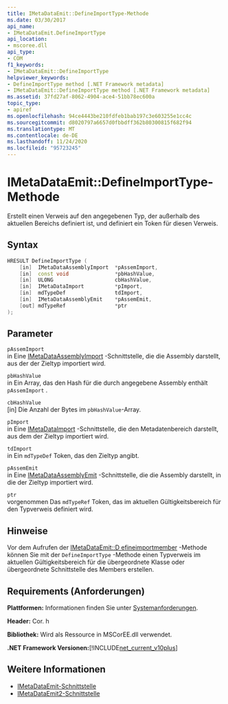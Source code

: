 ```yaml
---
title: IMetaDataEmit::DefineImportType-Methode
ms.date: 03/30/2017
api_name:
- IMetaDataEmit.DefineImportType
api_location:
- mscoree.dll
api_type:
- COM
f1_keywords:
- IMetaDataEmit::DefineImportType
helpviewer_keywords:
- DefineImportType method [.NET Framework metadata]
- IMetaDataEmit::DefineImportType method [.NET Framework metadata]
ms.assetid: 37fd27af-8062-4904-ace4-51bb78ec600a
topic_type:
- apiref
ms.openlocfilehash: 94ce4443be210fdfeb1bab197c3e603255e1cc4c
ms.sourcegitcommit: d8020797a6657d0fbbdff362b80300815f682f94
ms.translationtype: MT
ms.contentlocale: de-DE
ms.lasthandoff: 11/24/2020
ms.locfileid: "95723245"
---
```

# <a name="imetadataemitdefineimporttype-method"></a>IMetaDataEmit::DefineImportType-Methode

Erstellt einen Verweis auf den angegebenen Typ, der außerhalb des aktuellen Bereichs definiert ist, und definiert ein Token für diesen Verweis.  
  
## <a name="syntax"></a>Syntax  
  
```cpp  
HRESULT DefineImportType (
    [in]  IMetaDataAssemblyImport  *pAssemImport,
    [in]  const void               *pbHashValue,
    [in]  ULONG                    cbHashValue,
    [in]  IMetaDataImport          *pImport,
    [in]  mdTypeDef                tdImport,
    [in]  IMetaDataAssemblyEmit    *pAssemEmit,
    [out] mdTypeRef                *ptr  
);  
```  
  
## <a name="parameters"></a>Parameter  

 `pAssemImport`  
 in Eine [IMetaDataAssemblyImport](imetadataassemblyimport-interface.md) -Schnittstelle, die die Assembly darstellt, aus der der Zieltyp importiert wird.  
  
 `pbHashValue`  
 in Ein Array, das den Hash für die durch angegebene Assembly enthält `pAssemImport` .  
  
 `cbHashValue`  
 [in] Die Anzahl der Bytes im `pbHashValue`-Array.  
  
 `pImport`  
 in Eine [IMetaDataImport](imetadataimport-interface.md) -Schnittstelle, die den Metadatenbereich darstellt, aus dem der Zieltyp importiert wird.  
  
 `tdImport`  
 in Ein `mdTypeDef` Token, das den Zieltyp angibt.  
  
 `pAssemEmit`  
 in Eine [IMetaDataAssemblyEmit](imetadataassemblyemit-interface.md) -Schnittstelle, die die Assembly darstellt, in die der Zieltyp importiert wird.  
  
 `ptr`  
 vorgenommen Das `mdTypeRef` Token, das im aktuellen Gültigkeitsbereich für den Typverweis definiert wird.  
  
## <a name="remarks"></a>Hinweise  

 Vor dem Aufrufen der [IMetaDataEmit::D efineimportmember](imetadataemit-defineimportmember-method.md) -Methode können Sie mit der `DefineImportType` -Methode einen Typverweis im aktuellen Gültigkeitsbereich für die übergeordnete Klasse oder übergeordnete Schnittstelle des Members erstellen.  
  
## <a name="requirements"></a>Requirements (Anforderungen)  

 **Plattformen:** Informationen finden Sie unter [Systemanforderungen](../../get-started/system-requirements.md).  
  
 **Header:** Cor. h  
  
 **Bibliothek:** Wird als Ressource in MSCorEE.dll verwendet.  
  
 **.NET Framework Versionen:**[!INCLUDE[net_current_v10plus](../../../../includes/net-current-v10plus-md.md)]  
  
## <a name="see-also"></a>Weitere Informationen

- [IMetaDataEmit-Schnittstelle](imetadataemit-interface.md)
- [IMetaDataEmit2-Schnittstelle](imetadataemit2-interface.md)
